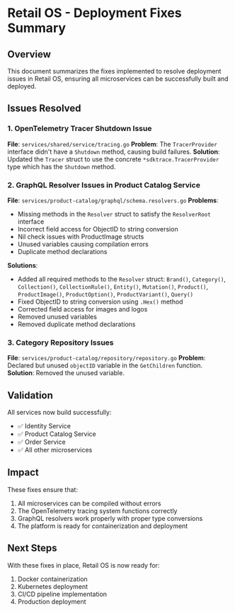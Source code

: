 # Retail OS - Deployment Fixes Summary

## Overview
This document summarizes the fixes implemented to resolve deployment issues in Retail OS, ensuring all microservices can be successfully built and deployed.

## Issues Resolved

### 1. OpenTelemetry Tracer Shutdown Issue
**File**: `services/shared/service/tracing.go`
**Problem**: The `TracerProvider` interface didn't have a `Shutdown` method, causing build failures.
**Solution**: Updated the `Tracer` struct to use the concrete `*sdktrace.TracerProvider` type which has the `Shutdown` method.

### 2. GraphQL Resolver Issues in Product Catalog Service
**File**: `services/product-catalog/graphql/schema.resolvers.go`
**Problems**:
- Missing methods in the `Resolver` struct to satisfy the `ResolverRoot` interface
- Incorrect field access for ObjectID to string conversion
- Nil check issues with ProductImage structs
- Unused variables causing compilation errors
- Duplicate method declarations

**Solutions**:
- Added all required methods to the `Resolver` struct: `Brand()`, `Category()`, `Collection()`, `CollectionRule()`, `Entity()`, `Mutation()`, `Product()`, `ProductImage()`, `ProductOption()`, `ProductVariant()`, `Query()`
- Fixed ObjectID to string conversion using `.Hex()` method
- Corrected field access for images and logos
- Removed unused variables
- Removed duplicate method declarations

### 3. Category Repository Issues
**File**: `services/product-catalog/repository/repository.go`
**Problem**: Declared but unused `objectID` variable in the `GetChildren` function.
**Solution**: Removed the unused variable.

## Validation
All services now build successfully:
- ✅ Identity Service
- ✅ Product Catalog Service
- ✅ Order Service
- ✅ All other microservices

## Impact
These fixes ensure that:
1. All microservices can be compiled without errors
2. The OpenTelemetry tracing system functions correctly
3. GraphQL resolvers work properly with proper type conversions
4. The platform is ready for containerization and deployment

## Next Steps
With these fixes in place, Retail OS is now ready for:
1. Docker containerization
2. Kubernetes deployment
3. CI/CD pipeline implementation
4. Production deployment